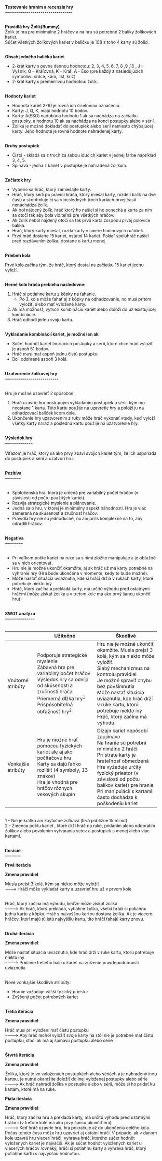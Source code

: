 **Testovanie hraním a recenzia hry** <br>
**----------------------------------** <br><br>


**Pravidlá hry Žolík(Rummy)**<br> 
Žolík je hra pre minimálne 2 hráčov a na hru sú potrebné 2 balíky žolíkových kariet.<br> 
Súčet všetkých žolíkových kariet v balíčku je 108 z toho 4 karty sú žolíci.<br><br>


**Obsah jedného balíčka kariet**<br>
- 2-krát karty s pevne dannou hodnotou: 2, 3, 4, 5, 6, 7, 8 ,9 ,10 , J – Vyšník, Q – Kráľovná, K – Kráľ, A – Eso (pre každý z nasledujúcich symbolov: srdce, káro, list, kríž)<br>
- 2-krát karty s premenlivou hodnotou: žolík.<br><br>

**Hodnoty kariet**<br>
- Hodnota kariet 2-10 je rovná ich číselnému označeniu.<br>
- Karty: J, Q, K, majú hodnotu 10 bodov.<br>
- Karta: A(ESO) nadobúda hodnotu 1 ak sa nachádza na začiatku postupky, a hodnotu 10 ak sa nachádza na konci postupky alebo v sérií.<br>
- Žolíka je možné dokladať do postupiek alebo serií namiesto chýbajúcej karty. Jeho hodnota je rovná hodnote nahradenej karty.<br><br>

**Druhy postupiek**<br>
- Čistá  - skladá sa z troch za sebou idúcich kariet v jednej farbe napríklad 3, 4, 5.<br>
- Špinavá - jedna z kariet v postupke je nahradená žolíkom.<br><br>

**Začiatok hry**<br>
- Vyberie sa hráč, ktorý zamiešajte karty.<br>
- Hráč, ktorý sedí po pravici hráča, ktorý miešal karty, rozdelí balík na dve časti a skontroluje či sa v posledných troch kartách prvej časti nenachádza žolík.<br>
- Ak bol nájdený žolík, hráč ktorý ho našiel si ho ponechá a karta za ním sa otočí tak aby bola viditeľná pre všetkých hráčov.<br>
- Ak žolík nebol nájdený otočí sa tak prvá karta zospodu prvej polovice balíka.<br>
- Hráč, ktorý karty miešal, rozdá karty v smere hodinových ručičiek.<br>
- Prvý hráč dostane 15 kariet, ostatní 14 kariet. Pokiaľ spoluhráč našiel pred rozdávaním žolíka, dostane o kartu menej.<br><br>

**Priebeh kola**<br>

Prvé kolo začína tým, že hráč, ktorý dostal na začiatku 15 kariet jednu vyloží.<br><br>

**Herné kolo hráča prebieha nasledovne**:<br>

1. Hráč si potiahne kartu z kôpky na ťahanie.<br>
    - Po 3. kole môže ťahať aj z kôpky na odhadzovanie, no musí pritom vyložiť, alebo mať vyložené karty.<br>
2. Ak má možnosť, vytvorí kombináciu kariet alebo doloží do už existujúcej kombinácie.<br> 
3. Hráč odhodí jednu svoju kartu.<br><br>

**Vykladanie kombinácií kariet, je možné len ak**:<br>

- Súčet hodnôt kariet tvoriacich postupky a sérií, ktoré chce hráč vyložiť je aspoň 51 bodov.<br> 
- Hráč musí mať aspoň jednu čistú postupku.<br> 
- Boli odohrané aspoň 3 kolá.<br><br>

**Uzatvorenie žolíkovej hry**<br> 
**---------------------------** <br><br>

Hru je možné uzavrieť 2 spôsobmi:<br>
1. Hráč uzavrie hru postupným vykladaním postupiek a sérií, kým mu neostane 1 karta. Túto kartu použije na uzavretie hry a položí ju na odhadzovací balíček lícom dole.<br> 
2. Ukončenie hry uzatvorením z ruky môže hráč vykonať vtedy, keď vyloží všetky karty naraz a poslednú kartu použije na uzatvorenie hry.<br><br>

**Výsledok hry**<br> 
**--------------** <br><br> 
Víťazom je hráč, ktorý sa ako prvý zbaví svojich kariet tým, že ich usporiada do postupiek a sérií a uzatvorí hru.<br><br>

**Pozitíva**<br>
**--------** <br><br> 
- Spoločenská hra, ktorá je určená pre variabilný počet hráčov (v závislosti od počtu použitých kariet).<br>
- Rozvíja strategické myslenie a plánovanie.<br>
- Jedná sa o hru, v ktorej je minimálny aspekt náhodnosti. Hra je viac zameraná na skúsenosť a zručnosť hráčov.<br>
- Pravidlá hry nie sú jednoduché, no ani príliš komplexné na to, aby odradili hráčov.<br><br>

**Negatíva**<br>
**---------** <br><br> 
- Pri veľkom počte kariet na ruke sa s nimi zložito manipuluje a je obťažné sa v nich orientovať.<br>
- Hru nie je možné ukončiť okamžite, aj ak hráč už má karty potrebné na vyhranie hry (Hra bude ukončená v momente, kedy to bude možné).<br>
- Môže nastať situácia uviaznutia, kde si hráči držia v rukách karty, ktoré potrebuje niekto iný.<br>
- Hráč, ktorý začína a prekladá karty, má určitú výhodu pred ostatnými hráčmi (môže získať žolíka a v tretom kole má ako prvý šancu ukončiť hru).<br><br>


**SWOT analýza**<br>
**---------------** <br><br> 

|   	|   Užitočné	|   Škodlivé	|
|---	|---	|---	|
| Vnútorné atribúty   	|  Podporuje strategické myslenie<br>Zábavná hra pre variabilný počet hráčov<br>Výsledok hry sa odvíja od skúsenosti a zručnosti hráča<br>Priemerná dĺžka hry<sup>1</sup><br>Prispôsobiteľná obťažnosť hry<sup>2</sup>	| Hru nie je možné ukončiť okamžite. Musia prejsť 3 kolá, kým sa niekto môže vyložiť.<br>Slabý mechanizmus na kontrolu pravidiel<br>Je možné spraviť chybu bez povšimnutia<br>Môže nastať situácia uviaznutia, kde hráč drží v ruke kartu, ktorú potrebuje niekto iný<br>Hráč, ktorý začína má výhodu |
| Vonkajšie atribúty	|Hru je možné hrať pomocou fyzických kariet ale aj ako počítačovú hru<br>Karty sa dajú ľahko rozlíšiť (4 symboly, 13 znakov)<br>Hra je vhodná pre hráčov rôznych vekových skupín  	| Dizajn kariet nepôsobí zaujímavo<br>Na hranie sú potrební minimálne 2 hráči<br>Pri strate karty je hrateľnosť obmedzená<br>Hra vyžaduje určitý fyzický priestor (v závislosti od počtu balíkov kariet) pre hranie<br>Pri manipulácií s kartami často dochádza k poškodeniu kariet 	|

<br>
1 - Nie je krátka ani zbytočne zdĺhavá (trvá približne 15 minút).<br> 
2 - Zmenou počtu kariet , ktoré drží hráč na ruke, pridaním alebo odobratím žolíkov alebo povolením vytvárania setov a postupiek s menej alebo viac kartami.<br><br> 

**Iterácie**<br>
**--------** <br>

**Prvá iterácia** <br>

**Zmena pravidiel**:<br>

Musia prejsť 3 kolá, kým sa niekto môže vyložiť <br>
---> Hráči môžu vykladať karty a uzavrieť hru už v prvom kole <br><br>

Hráč, ktorý začína má výhodu, keďže môže získať žolíka <br>
----> Ak hráč, ktorý prekladá, vytiahne žolíka, všetci hráči si potiahnu jednu kartu z kôpky. Hráč s najvyššou kartou dostáva žolíka. Ak je viacero hráčov, ktorí majú tú istú najvyššiu kartu, títo hráči ťahajú karty znovu. <br><br>

**Druhá iterácia** <br>

**Zmena pravidiel**:<br>

Môže nastať situácia uviaznutia, kde hráč drží v ruke kartu, ktorú potrebuje niekto iný <br>
----> Pridanie tretieho balíku kariet na zníženie pravdepodobnosti uviaznutia <br><br>

Nové vonkajšie škodlivé atribúty: <br>

- Hranie vyžaduje väčší fyzický priestor <br>
- Zvýšený počet potrebných kariet <br><br>

**Tretia iterácia** <br>

**Zmena pravidiel**:<br>

Hráč musí pri vyložení mať čistú postupku<br>
----> Aby hráč mohol vyložiť svoje karty na stôl nie je potrebné mať čistú postupku, stačí ak má aj špinavú postupku alebo série<br><br>

**Štvrtá iterácia**<br>

**Zmena pravidiel**:<br>

Žolíka, ktorý je vo vyložených postupkách alebo sériách a je nahradený inou kartou, je nutné okamžite doložiť do inej vyloženej postupky alebo série<br>
----> Ak hráč nahradí žolíka v postupke alebo v sérii, môže si ho pridať ku kartám, ktoré má na ruke.<br>

**Piata iterácia**<br>

**Zmena pravidiel**:<br>

Hráč, ktorý začína hru a prekladá karty, má určitú výhodu pred ostatnými hráčmi (v treťom kole má ako prvý šancu ukončiť hru)<br>
----> Keď hráč uzavrie hru, hra pokračuje až do ukončenia celého kola. Počas tohoto času môžu hru uzavrieť aj ostatní hráči. V prípade, ak v danom kole uzavrú hru viacerí hráči, vyhráva hráč, ktorého súčet hodnôt vyložených kariet je najväčší. Ak je súčet hodnôt vyložených kariet u viacerých hráčov rovnaký, hráči si potiahnu karty a vyhráva hráč, ktorý potiahne kartu s najvyššou hodnotou.<br>
